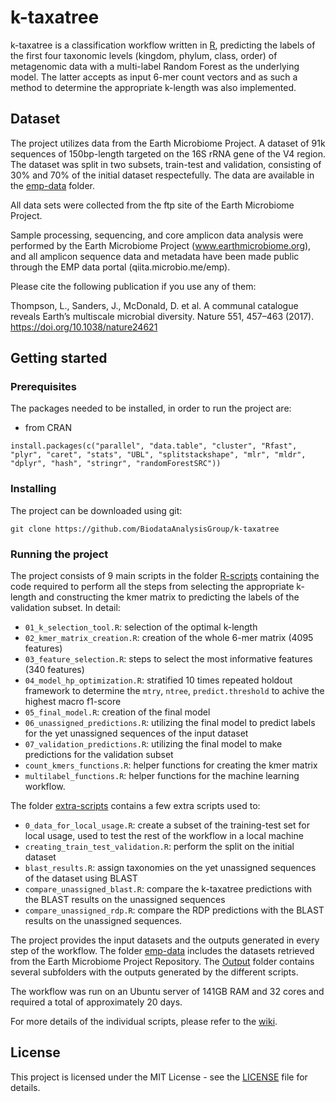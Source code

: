 # k-taxatree

k-taxatree is a classification workflow written in [R](https://www.r-project.org/), predicting the labels of the first four taxonomic levels (kingdom, phylum, class, order) of metagenomic data with a multi-label Random Forest as the underlying model. The latter accepts as input 6-mer count vectors and as such a method to determine the appropriate k-length was also implemented. 

## Dataset

The project utilizes data from the Earth Microbiome Project. A dataset of 91k sequences of 150bp-length targeted on the 16S rRNA gene of the V4 region. The dataset was split in two subsets, train-test and validation, consisting of 30% and 70% of the initial dataset respectefully. The data are available in the [emp-data](https://github.com/BiodataAnalysisGroup/k-taxatree/tree/main/emp-data) folder.

All data sets were collected from the ftp site of the Earth Microbiome Project.

Sample processing, sequencing, and core amplicon data analysis were performed by the Earth Microbiome Project 
(www.earthmicrobiome.org), and all amplicon sequence data and metadata have been made public through 
the EMP data portal (qiita.microbio.me/emp).

Please cite the following publication if you use any of them:

Thompson, L., Sanders, J., McDonald, D. et al. A communal catalogue reveals
Earth’s multiscale microbial diversity. Nature 551, 457–463 (2017).
https://doi.org/10.1038/nature24621


## Getting started

### Prerequisites

The packages needed to be installed, in order to run the project are:
- from CRAN

```
install.packages(c("parallel", "data.table", "cluster", "Rfast", "plyr", "caret", "stats", "UBL", "splitstackshape", "mlr", "mldr", "dplyr", "hash", "stringr", "randomForestSRC"))
```


### Installing

The project can be downloaded using git:

```
git clone https://github.com/BiodataAnalysisGroup/k-taxatree
```

### Running the project

The project consists of 9 main scripts in the folder [R-scripts](https://github.com/BiodataAnalysisGroup/k-taxatree/tree/main/R-scripts) containing the code required to perform all the steps from selecting the appropriate k-length and constructing the kmer matrix to predicting the labels of the validation subset. In detail:
- ```01_k_selection_tool.R```: selection of the optimal k-length 
- ```02_kmer_matrix_creation.R```: creation of the whole 6-mer matrix (4095 features)
- ```03_feature_selection.R```: steps to select the most informative features (340 features)
- ```04_model_hp_optimization.R```: stratified 10 times repeated holdout framework to determine the `mtry`, `ntree`, `predict.threshold` to achive the highest macro f1-score 
- ```05_final_model.R```: creation of the final model
- ```06_unassigned_predictions.R```: utilizing the final model to predict labels for the yet unassigned sequences of the input dataset
- ```07_validation_predictions.R```: utilizing the final model to make predictions for the validation subset
- ```count_kmers_functions.R```: helper functions for creating the kmer matrix
- ```multilabel_functions.R```: helper functions for the machine learning workflow.

The folder [extra-scripts](https://github.com/BiodataAnalysisGroup/k-taxatree/tree/main/extra-scripts) contains a few extra scripts used to:
- ```0_data_for_local_usage.R```: create a subset of the training-test set for local usage, used to test the rest of the workflow in a local machine
- ```creating_train_test_validation.R```: perform the split on the initial dataset
- ```blast_results.R```: assign taxonomies on the yet unassigned sequences of the dataset using BLAST 
- ```compare_unassigned_blast.R```: compare the k-taxatree predictions with the BLAST results on the unassigned sequences
- ```compare_unassigned_rdp.R```: compare the RDP predictions with the BLAST results on the unassigned sequences.

The project provides the input datasets and the outputs generated in every step of the workflow. The folder [emp-data](https://github.com/BiodataAnalysisGroup/k-taxatree/tree/main/emp-data) includes the datasets retrieved from the Earth Microbiome Project Repository. The [Output](https://github.com/BiodataAnalysisGroup/k-taxatree/tree/main/Output) folder contains several subfolders with the outputs generated by the different scripts. 


The workflow was run on an Ubuntu server of 141GB RAM and 32 cores and required a total of approximately 20 days. 


For more details of the individual scripts, please refer to the [wiki](https://github.com/BiodataAnalysisGroup/k-taxatree/wiki).


## License

This project is licensed under the MIT License - see the [LICENSE](LICENSE) file for details.
